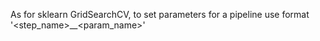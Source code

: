 As for sklearn GridSearchCV, to set parameters for a pipeline use format '<step_name>__<param_name>'